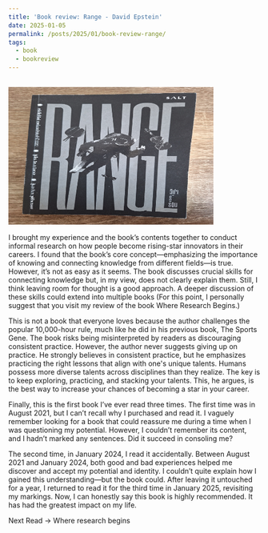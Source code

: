 ```yaml
---
title: 'Book review: Range - David Epstein'
date: 2025-01-05
permalink: /posts/2025/01/book-review-range/
tags:
  - book
  - bookreview
---
```

<br/><img src='/images/bookreview/book_range.jpg' alt='book_range' style="height: 275px; width:410px;"> 

I brought my experience and the book’s contents together to conduct informal research on how people become rising-star innovators in their careers. I found that the book’s core concept—emphasizing the importance of knowing and connecting knowledge from different fields—is true. However, it’s not as easy as it seems. The book discusses crucial skills for connecting knowledge but, in my view, does not clearly explain them. Still, I think leaving room for thought is a good approach. A deeper discussion of these skills could extend into multiple books (For this point, I personally suggest that you visit my review of the book Where Research Begins.)

This is not a book that everyone loves because the author challenges the popular 10,000-hour rule, much like he did in his previous book, The Sports Gene. The book risks being misinterpreted by readers as discouraging consistent practice. However, the author never suggests giving up on practice. He strongly believes in consistent practice, but he emphasizes practicing the right lessons that align with one's unique talents. Humans possess more diverse talents across disciplines than they realize. The key is to keep exploring, practicing, and stacking your talents. This, he argues, is the best way to increase your chances of becoming a star in your career.

Finally, this is the first book I’ve ever read three times. The first time was in August 2021, but I can’t recall why I purchased and read it. I vaguely remember looking for a book that could reassure me during a time when I was questioning my potential. However, I couldn’t remember its content, and I hadn’t marked any sentences. Did it succeed in consoling me?

The second time, in January 2024, I read it accidentally. Between August 2021 and January 2024, both good and bad experiences helped me discover and accept my potential and identity. I couldn’t quite explain how I gained this understanding—but the book could. After leaving it untouched for a year, I returned to read it for the third time in January 2025, revisiting my markings. Now, I can honestly say this book is highly recommended. It has had the greatest impact on my life.

Next Read → Where research begins
